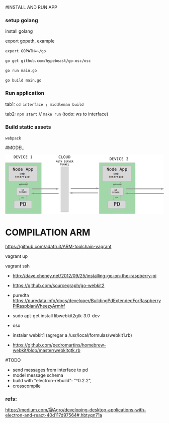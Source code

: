 
#INSTALL AND RUN APP 

### setup golang

  install golang

  export gopath, example

  `export GOPATH=~/go`

  `go get github.com/hypebeast/go-osc/osc`

  `go run main.go`

  `go build main.go`

### Run application

tab1: `cd interface ; middleman build`

tab2: `npm start` // `make run` (todo: ws to interface)


### Build static assets

`webpack`

#MODEL

![model](./model.png)

# COMPILATION ARM

https://github.com/adafruit/ARM-toolchain-vagrant

vagrant up

vagrant ssh

  + http://dave.cheney.net/2012/09/25/installing-go-on-the-raspberry-pi

  + https://github.com/sourcegraph/go-webkit2

  + puredta
    https://puredata.info/docs/developer/BuildingPdExtendedForRaspberryPiRaspbianWheezyArmhf

  - sudo apt-get install libwebkit2gtk-3.0-dev

  - osx
  - instalar webkit1 (agregar a /usr/local/formulas/webkit1.rb)
  - https://github.com/pedromartins/homebrew-webkit/blob/master/webkitgtk.rb

#TODO

+ send messages from interface to pd
+ model message schema
+ build with "electron-rebuild": "^0.2.2",
+ crosscompile

### refs: 

https://medium.com/@Agro/developing-desktop-applications-with-electron-and-react-40d117d97564#.hbtyqn71a